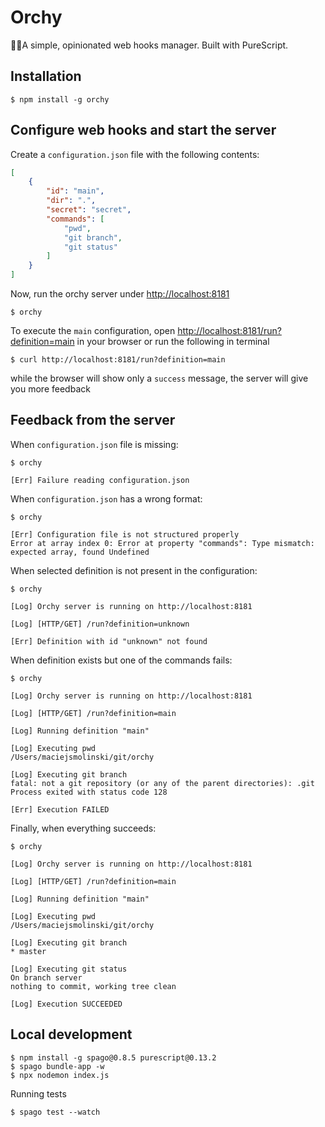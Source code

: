 # Orchy

🤹‍♂️A simple, opinionated web hooks manager. Built with PureScript.

## Installation

```
$ npm install -g orchy
```

## Configure web hooks and start the server

Create a `configuration.json` file with the following contents:

```json
[
    {
        "id": "main",
        "dir": ".",
        "secret": "secret",
        "commands": [
            "pwd",
            "git branch",
            "git status"
        ]
    }
]
```

Now, run the orchy server under [http://localhost:8181](http://localhost:8181)

```shell
$ orchy
```

To execute the `main` configuration, open [http://localhost:8181/run?definition=main](http://localhost:8181/run?definition=main) in your browser or run the following in terminal

```
$ curl http://localhost:8181/run?definition=main
```

while the browser will show only a `success` message, the server will give you more feedback

## Feedback from the server

When `configuration.json` file is missing:

```shell
$ orchy

[Err] Failure reading configuration.json
```

When `configuration.json` has a wrong format:

```shell
$ orchy

[Err] Configuration file is not structured properly
Error at array index 0: Error at property "commands": Type mismatch: expected array, found Undefined
```

When selected definition is not present in the configuration:

```shell
$ orchy

[Log] Orchy server is running on http://localhost:8181

[Log] [HTTP/GET] /run?definition=unknown

[Err] Definition with id "unknown" not found
```

When definition exists but one of the commands fails:

```shell
$ orchy

[Log] Orchy server is running on http://localhost:8181

[Log] [HTTP/GET] /run?definition=main

[Log] Running definition "main"

[Log] Executing pwd
/Users/maciejsmolinski/git/orchy

[Log] Executing git branch
fatal: not a git repository (or any of the parent directories): .git
Process exited with status code 128

[Err] Execution FAILED
```

Finally, when everything succeeds:

```shell
$ orchy

[Log] Orchy server is running on http://localhost:8181

[Log] [HTTP/GET] /run?definition=main

[Log] Running definition "main"

[Log] Executing pwd
/Users/maciejsmolinski/git/orchy

[Log] Executing git branch
* master

[Log] Executing git status
On branch server
nothing to commit, working tree clean

[Log] Execution SUCCEEDED
```

## Local development

```shell
$ npm install -g spago@0.8.5 purescript@0.13.2
$ spago bundle-app -w
$ npx nodemon index.js
```

Running tests

```shell
$ spago test --watch
```
